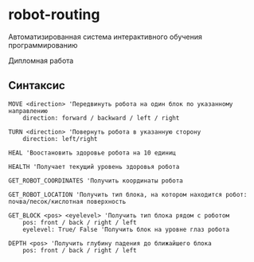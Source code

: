 # robot-routing

Автоматизированная система интерактивного обучения программированию

Дипломная работа

## Синтаксис

```basic
MOVE <direction> 'Передвинуть робота на один блок по указанному направлению
    direction: forward / backward / left / right

TURN <direction> 'Повернуть робота в указанную сторону
    direction: left/right

HEAL 'Воостановить здоровье робота на 10 единиц

HEALTH 'Получает текущий уровень здоровья робота

GET_ROBOT_COORDINATES 'Получить координаты робота

GET_ROBOT_LOCATION 'Получить тип блока, на котором находится робот: почва/песок/кислотная поверхность

GET_BLOCK <pos> <eyelevel> 'Получить тип блока рядом с роботом
    pos: front / back / right / left
    eyelevel: True/ False 'Получить блок на уровне глаз робота

DEPTH <pos> 'Получить глубину падения до ближайшего блока
    pos: front / back / right / left
```